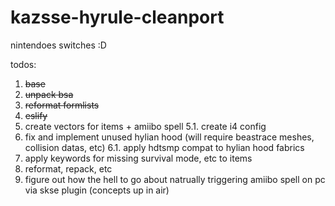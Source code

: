 # kazsse-hyrule-cleanport
nintendoes switches :D

todos:
1. ~~base~~
2. ~~unpack bsa~~
3. ~~reformat formlists~~
4. ~~eslify~~
5. create vectors for items + amiibo spell
   5.1. create i4 config
6. fix and implement unused hylian hood (will require beastrace meshes, collision datas, etc)
   6.1. apply hdtsmp compat to hylian hood fabrics
7. apply keywords for missing survival mode, etc to items
8. reformat, repack, etc
9. figure out how the hell to go about natrually triggering amiibo spell on pc via skse plugin (concepts up in air)
